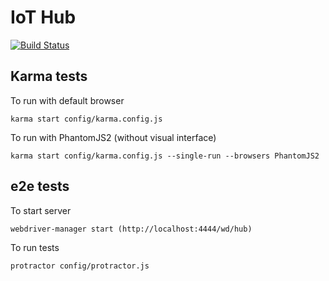 # IoT Hub

[![Build Status](https://travis-ci.org/andre-luiz-pires-silva/iot.svg?branch=master)](https://travis-ci.org/andre-luiz-pires-silva/iot)

## Karma tests

To run with default browser
```
karma start config/karma.config.js
```

To run with PhantomJS2 (without visual interface)
```
karma start config/karma.config.js --single-run --browsers PhantomJS2
```

## e2e tests

To start server
```
webdriver-manager start (http://localhost:4444/wd/hub)
```

To run tests
```
protractor config/protractor.js
```
